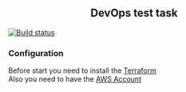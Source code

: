 <h2 align="center">DevOps test task</h2>

[![Build status](https://ci.appveyor.com/api/projects/status/n4uj9qfuywrkdrhb/branch/main?svg=true)](https://ci.appveyor.com/project/DiscofromKPI/DevOps_prac/branch/main)

### Configuration

Before start you need to install the [Terraform](https://www.terraform.io/downloads) <br/>
Also you need to have the [AWS Account](https://aws.amazon.com/) <br/>
